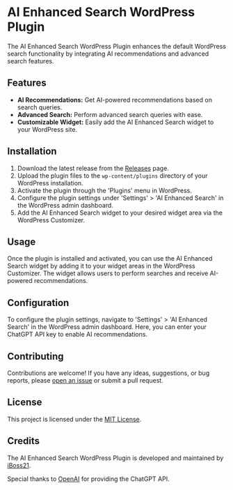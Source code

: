 # AI Enhanced Search WordPress Plugin

The AI Enhanced Search WordPress Plugin enhances the default WordPress search functionality by integrating AI recommendations and advanced search features.

## Features

- **AI Recommendations:** Get AI-powered recommendations based on search queries.
- **Advanced Search:** Perform advanced search queries with ease.
- **Customizable Widget:** Easily add the AI Enhanced Search widget to your WordPress site.

## Installation

1. Download the latest release from the [Releases](https://github.com/your-username/ai-enhanced-search/releases) page.
2. Upload the plugin files to the `wp-content/plugins` directory of your WordPress installation.
3. Activate the plugin through the 'Plugins' menu in WordPress.
4. Configure the plugin settings under 'Settings' > 'AI Enhanced Search' in the WordPress admin dashboard.
5. Add the AI Enhanced Search widget to your desired widget area via the WordPress Customizer.

## Usage

Once the plugin is installed and activated, you can use the AI Enhanced Search widget by adding it to your widget areas in the WordPress Customizer. The widget allows users to perform searches and receive AI-powered recommendations.

## Configuration

To configure the plugin settings, navigate to 'Settings' > 'AI Enhanced Search' in the WordPress admin dashboard. Here, you can enter your ChatGPT API key to enable AI recommendations.

## Contributing

Contributions are welcome! If you have any ideas, suggestions, or bug reports, please [open an issue](https://github.com/your-username/ai-enhanced-search/issues) or submit a pull request.

## License

This project is licensed under the [MIT License](LICENSE).

## Credits

The AI Enhanced Search WordPress Plugin is developed and maintained by [iBoss21](https://github.com/iBoss21).

Special thanks to [OpenAI](https://openai.com) for providing the ChatGPT API.
